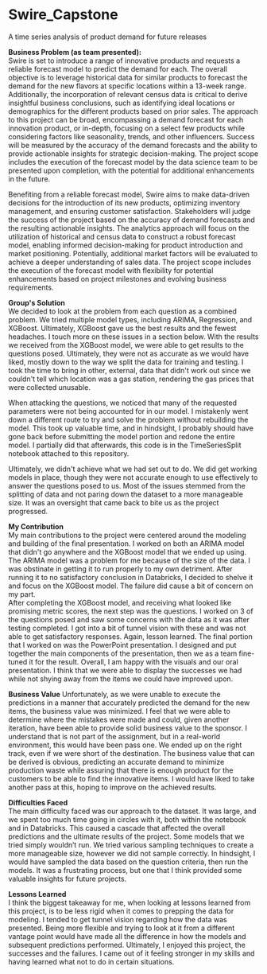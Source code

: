 # Swire_Capstone
A time series analysis of product demand for future releases

**Business Problem (as team presented):**  
  Swire is set to introduce a range of innovative products and requests a reliable forecast model to predict the demand for each. The overall objective is to leverage historical data for similar products to forecast the demand for the new flavors at specific locations within a 13-week range. Additionally, the incorporation of relevant census data is critical to derive insightful business conclusions, such as identifying ideal locations or demographics for the different products based on prior sales. The approach to this project can be broad, encompassing a demand forecast for each innovation product, or in-depth, focusing on a select few products while considering factors like seasonality, trends, and other influencers. Success will be measured by the accuracy of the demand forecasts and the ability to provide actionable insights for strategic decision-making. The project scope includes the execution of the forecast model by the data science team to be presented upon completion, with the potential for additional enhancements in the future.

  Benefiting from a reliable forecast model, Swire aims to make data-driven decisions for the introduction of its new products, optimizing inventory management, and ensuring customer satisfaction. Stakeholders will judge the success of the project based on the accuracy of demand forecasts and the resulting actionable insights. The analytics approach will focus on the utilization of historical and census data to construct a robust forecast model, enabling informed decision-making for product introduction and market positioning. Potentially, additional market factors will be evaluated to achieve a deeper understanding of sales data. The project scope includes the execution of the forecast model with flexibility for potential enhancements based on project milestones and evolving business requirements.

**Group's Solution**  
  We decided to look at the problem from each question as a combined problem. We tried multiple model types, including ARIMA, Regression, and XGBoost. Ultimately, XGBoost gave us the best results and the fewest headaches. I touch more on these issues in a section below. With the results we received from the XGBoost model, we were able to get results to the questions posed. Ultimately, they were not as accurate as we would have liked, mostly down to the way we split the data for training and testing. I took the time to bring in other, external, data that didn't work out since we couldn't tell which location was a gas station, rendering the gas prices that were collected unusable. 

  When attacking the questions, we noticed that many of the requested parameters were not being accounted for in our model. I mistakenly went down a different route to try and solve the problem without rebuilding the model. This took up valuable time, and in hindsight, I probably should have gone back before submitting the model portion and redone the entire model. I partially did that afterwards, this code is in the TimeSeriesSplit notebook attached to this repository. 

  Ultimately, we didn't achieve what we had set out to do. We did get working models in place, though they were not accurate enough to use effectively to answer the questions posed to us. Most of the issues stemmed from the splitting of data and not paring down the dataset to a more manageable size. It was an oversight that came back to bite us as the project progressed.

**My Contribution**  
  My main contributions to the project were centered around the modeling and building of the final presentation. I worked on both an ARIMA model that didn't go anywhere and the XGBoost model that we ended up using. The ARIMA model was a problem for me because of the size of the data. I was obstinate in getting it to run properly to my own detriment. After running it to no satisfactory conclusion in Databricks, I decided to shelve it and focus on the XGBoost model. The failure did cause a bit of concern on my part.  
  After completing the XGBoost model, and receiving what looked like promising metric scores, the next step was the questions. I worked on 3 of the questions posed and saw some concerns with the data as it was after testing completed. I got into a bit of tunnel vision with these and was not able to get satisfactory responses. Again, lesson learned.
  The final portion that I worked on was the PowerPoint presentation. I designed and put together the main components of the presentation, then we as a team fine-tuned it for the result. Overall, I am happy with the visuals and our oral presentation. I think that we were able to display the successes we had while not shying away from the items we could have improved upon.

**Business Value** 
  Unfortunately, as we were unable to execute the predictions in a manner that accurately predicted the demand for the new items, the business value was minimized. I feel that we were able to determine where the mistakes were made and could, given another iteration, have been able to provide solid business value to the sponsor. I understand that is not part of the assignment, but in a real-world environment, this would have been pass one. We ended up on the right track, even if we were short of the destination. 
  The business value that can be derived is obvious, predicting an accurate demand to minimize production waste while assuring that there is enough product for the customers to be able to find the innovative items. I would have liked to take another pass at this, hoping to improve on the achieved results.


**Difficulties Faced**  
  The main difficulty faced was our approach to the dataset. It was large, and we spent too much time going in circles with it, both within the notebook and in Databricks. This caused a cascade that affected the overall predictions and the ultimate results of the project. Some models that we tried simply wouldn’t run. We tried various sampling techniques to create  a more manageable size, however we did not sample correctly. In hindsight, I would have sampled the data based on the question criteria, then run the models. It was a frustrating process, but one that I think provided some valuable insights for future projects.

**Lessons Learned**  
  I think the biggest takeaway for me, when looking at lessons learned from this project, is to be less rigid when it comes to prepping the data for modeling. I tended to get tunnel vision regarding how the data was presented. Being  more flexible and trying to look at it from a different vantage point would have made all the difference in how the models and subsequent predictions performed. 
  Ultimately, I enjoyed this project, the successes and the failures. I came out of it feeling stronger in my skills and having learned what not to do in certain situations.
